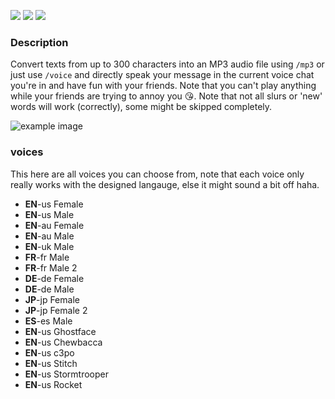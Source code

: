 ![](https://img.shields.io/discord/828676951023550495?color=5865F2&logo=discord&logoColor=white)
![](https://img.shields.io/github/license/Luna-devv/Auditional-Text?maxAge=3600)
![](https://img.shields.io/github/languages/code-size/Luna-devv/Auditional-Text?maxAge=3600)
### Description
Convert texts from up to 300 characters into an MP3 audio file using `/mp3` or just use `/voice` and directly speak your message in the current voice chat you're in and have fun with your friends. Note that you can't play anything while your friends are trying to annoy you 😘.
Note that not all slurs or 'new' words will work (correctly), some might be skipped completely.

![example image](https://c.lunish.nl/r/U78GX4.png)

### voices
This here are all voices you can choose from, note that each voice only really works with the designed langauge, else it might sound a bit off haha.
- **EN**-us Female
- **EN**-us Male
- **EN**-au Female
- **EN**-au Male
- **EN**-uk Male
- **FR**-fr Male
- **FR**-fr Male 2
- **DE**-de Female
- **DE**-de Male
- **JP**-jp Female
- **JP**-jp Female 2
- **ES**-es Male
- **EN**-us Ghostface
- **EN**-us Chewbacca
- **EN**-us c3po
- **EN**-us Stitch
- **EN**-us Stormtrooper
- **EN**-us Rocket
